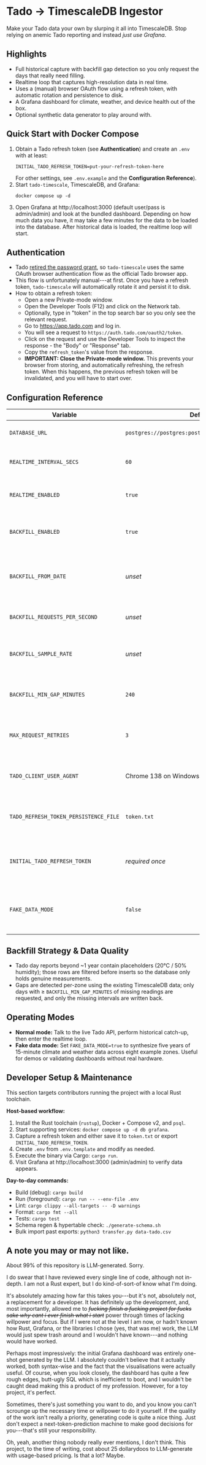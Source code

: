 Tado → TimescaleDB Ingestor
===========================

Make your Tado data your own by slurping it all into TimescaleDB.
Stop relying on anemic Tado reporting and instead _just use Grafana_.

Highlights
----------

- Full historical capture with backfill gap detection so you only request the days that really need filling.
- Realtime loop that captures high-resolution data in real time.
- Uses a (manual) browser OAuth flow using a refresh token, with automatic rotation and persistence to disk.
- A Grafana dashboard for climate, weather, and device health out of the box.
- Optional synthetic data generator to play around with.

Quick Start with Docker Compose
-------------------------------
1. Obtain a Tado refresh token (see **Authentication**) and create an `.env` with at least:
   ```shell
   INITIAL_TADO_REFRESH_TOKEN=put-your-refresh-token-here
   ```
   For other settings, see `.env.example` and the **Configuration Reference**).
2. Start `tado-timescale`, TimescaleDB, and Grafana:
   ```shell
   docker compose up -d
   ```
3. Open Grafana at http://localhost:3000 (default user/pass is admin/admin) and look at the bundled dashboard.
   Depending on how much data you have, it may take a few minutes for the data to be loaded into the database.
   After historical data is loaded, the realtime loop will start.

Authentication
--------------

- Tado [retired the password grant](https://github.com/home-assistant/core/issues/151223),
  so `tado-timescale` uses the same OAuth browser authentication flow as the official Tado browser app.
- This flow is unfortunately manual---at first. Once you have a refresh token, `tado-timescale` will automatically
  rotate it and persist it to disk.
- How to obtain a refresh token:
  - Open a new Private-mode window.
  - Open the Developer Tools (F12) and click on the Network tab.
  - Optionally, type in "token" in the top search bar so you only see the relevant request.
  - Go to https://app.tado.com and log in.
  - You will see a request to `https://auth.tado.com/oauth2/token`.
  - Click on the request and use the Developer Tools to inspect the response - the "Body" or "Response" tab.
  - Copy the `refresh_token`'s value from the response.
  - **IMPORTANT: Close the Private-mode window.**
    This prevents your browser from storing, and automatically refreshing, the refresh token.
    When this happens, the previous refresh token will be invalidated, and you will have to start over.

Configuration Reference
-----------------------

| Variable                              | Default                                            | Description                                                         |
|---------------------------------------|----------------------------------------------------|---------------------------------------------------------------------|
| `DATABASE_URL`                        | `postgres://postgres:postgres@localhost:5432/tado` | TimescaleDB connection string.                                      |
| `REALTIME_INTERVAL_SECS`              | `60`                                               | Polling interval for the realtime loop.                             |
| `REALTIME_ENABLED`                    | `true`                                             | Skip the realtime loop when set to `false`.                         |
| `BACKFILL_ENABLED`                    | `true`                                             | Disable historical day-report backfill entirely.                    |
| `BACKFILL_FROM_DATE`                  | _unset_                                            | UTC date (`YYYY-MM-DD`) limiting how far back the backfill travels. |
| `BACKFILL_REQUESTS_PER_SECOND`        | _unset_                                            | Throttle day-report requests to this rate.                          |
| `BACKFILL_SAMPLE_RATE`                | _unset_                                            | Sample day reports using `1/N` syntax, e.g. `1/3`.                  |
| `BACKFILL_MIN_GAP_MINUTES`            | `240`                                              | Minimum gap length that qualifies for historical patching.          |
| `MAX_REQUEST_RETRIES`                 | `3`                                                | Retry budget for 5xx responses when calling Tado.                   |
| `TADO_CLIENT_USER_AGENT`              | Chrome 138 on Windows 11                           | Chrome user agent string advertised in outbound requests.           |
| `TADO_REFRESH_TOKEN_PERSISTENCE_FILE` | `token.txt`                                        | Where the rotated refresh token is stored.                          |
| `INITIAL_TADO_REFRESH_TOKEN`          | _required once_                                    | Seed token used when the persistence file is missing.               |
| `FAKE_DATA_MODE`                      | `false`                                            | Generate synthetic data and skip the Tado API entirely.             |

Backfill Strategy & Data Quality
--------------------------------

- Tado day reports beyond ~1 year contain placeholders (20°C / 50% humidity); those rows are filtered before
  inserts so the database only holds genuine measurements.
- Gaps are detected per-zone using the existing TimescaleDB data; only days with ≥ `BACKFILL_MIN_GAP_MINUTES` of missing
  readings are requested, and only the missing intervals are written back.

Operating Modes
---------------

- **Normal mode:** Talk to the live Tado API, perform historical catch-up, then enter the realtime loop.
- **Fake data mode:** Set `FAKE_DATA_MODE=true` to synthesize five years of 15-minute climate and weather data across
  eight example zones. Useful for demos or validating dashboards without real hardware.

Developer Setup & Maintenance
-----------------------------
This section targets contributors running the project with a local Rust toolchain.

**Host-based workflow:**
1. Install the Rust toolchain (`rustup`), Docker + Compose v2, and `psql`.
2. Start supporting services: `docker compose up -d db grafana`.
3. Capture a refresh token and either save it to `token.txt` or export `INITIAL_TADO_REFRESH_TOKEN`.
4. Create `.env` from `.env.template` and modify as needed.
5. Execute the binary via Cargo: `cargo run`.
6. Visit Grafana at http://localhost:3000 (admin/admin) to verify data appears.

**Day-to-day commands:**
- Build (debug): `cargo build`
- Run (foreground): `cargo run -- --env-file .env`
- Lint: `cargo clippy --all-targets -- -D warnings`
- Format: `cargo fmt --all`
- Tests: `cargo test`
- Schema regen & hypertable check: `./generate-schema.sh`
- Bulk import past exports: `python3 transfer.py data-tado.csv`

A note you may or may not like.
-------------------------------
About 99% of this repository is LLM-generated.
Sorry.

I do swear that I have reviewed every single line of code, although not in-depth.
I am not a Rust expert, but I do kind-of-sort-of know what I'm doing.

It's absolutely amazing how far this takes you---but it's not, absolutely not, a replacement for a developer.
It has definitely up the development, and, most importantly, allowed me to _~~fucking finish a fucking project for
fucks sake why cant i ever finish what i start~~_ power through times of lacking willpower and focus.
But if I were not at the level I am now, or hadn't known how Rust, Grafana, or the libraries I chose (yes, that was me)
work, the LLM would just spew trash around and I wouldn't have known---and nothing would have worked.

Perhaps most impressively: the initial Grafana dashboard was entirely one-shot generated by the LLM.
I absolutely couldn't believe that it actually worked, both syntax-wise and the fact that the visualisations were
actually useful.
Of course, when you look closely, the dashboard has quite a few rough edges, butt-ugly SQL which is inefficient to boot,
and I wouldn't be caught dead making this a product of my profession.
However, for a toy project, it's perfect.

Sometimes, there's just something you want to do, and you know you can't scrounge up the necessary time or willpower
to do it yourself.
If the quality of the work isn't really a priority, generating code is quite a nice thing.
Just don't expect a next-token-prediction machine to make good decisions for you---that's still your responsibility.

Oh, yeah, another thing nobody really ever mentions, I don't think.
This project, to the time of writing, cost about 25 dollarydoos to LLM-generate with usage-based pricing.
Is that a lot?
Maybe.
